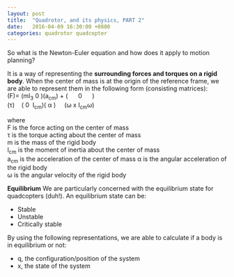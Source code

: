 ```yaml
---
layout: post
title:  "Quadrotor, and its physics, PART 2"
date:   2016-04-09 16:30:00 +0800
categories: quadrotor quadcopter
---
```

So what is the Newton-Euler equation and how does it apply to motion planning?

It is a way of representing the __surrounding forces and torques on a rigid body__.
When the center of mass is at the origin of the reference frame, we are able to represent them in the following form (consisting matrices):  
(F)= (mI<sub>3</sub> 0 )(a<sub>cm</sub>) + ( &nbsp;&nbsp;&nbsp;&nbsp;&nbsp;0&nbsp;&nbsp;&nbsp;&nbsp;&nbsp; )  
(τ) &nbsp;&nbsp;&nbsp;(&nbsp;0 &nbsp;I<sub>cm</sub>)( α ) &nbsp;&nbsp;&nbsp;&nbsp;(ω x I<sub>cm</sub>ω)

where   
F is the force acting on the center of mass  
τ is the torque acting about the center of mass  
m is the mass of the rigid body  
I<sub>cm</sub> is the moment of inertia about the center of mass  
a<sub>cm</sub> is the acceleration of the center of mass
α is the angular acceleration of the rigid body  
ω is the angular velocity of the rigid body

__Equilibrium__
We are particularly concerned with the equilibrium state for quadcopters (duh!). An equilibrium state can be:

- Stable
- Unstable
- Critically stable

By using the following representations, we are able to calculate if a body is in equilibrium or not:

- q, the configuration/position of the system
- x, the state of the system
